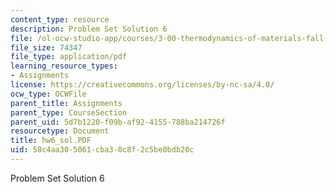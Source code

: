 ```yaml
---
content_type: resource
description: Problem Set Solution 6
file: /ol-ocw-studio-app/courses/3-00-thermodynamics-of-materials-fall-2002/58c4aa305061cba30c8f2c5be0bdb20c_hw6_sol.PDF
file_size: 74347
file_type: application/pdf
learning_resource_types:
- Assignments
license: https://creativecommons.org/licenses/by-nc-sa/4.0/
ocw_type: OCWFile
parent_title: Assignments
parent_type: CourseSection
parent_uid: 5d7b1220-f09b-af92-4155-788ba214726f
resourcetype: Document
title: hw6_sol.PDF
uid: 58c4aa30-5061-cba3-0c8f-2c5be0bdb20c
---
```

Problem Set Solution 6